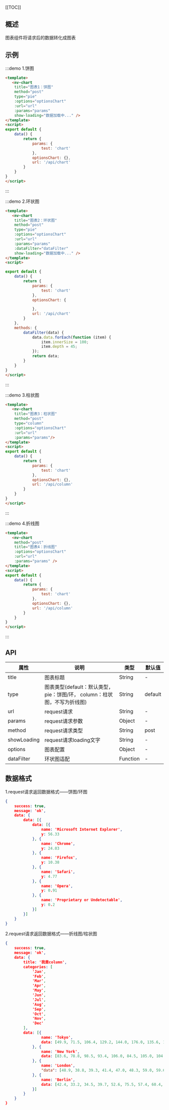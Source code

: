 [[TOC]]

## 概述

图表组件将请求后的数据转化成图表

## 示例

:::demo 1.饼图
```html
<template>
   <nv-chart
    title="图表1：饼图" 
    method="post"
    type="pie"
    :options="optionsChart"
    :url="url"
    :params="params"
    show-loading="数据加载中..." /> 
</template>
<script>
export default {
    data() {
        return {
            params: {
                test: 'chart'
            },
            optionsChart: {},
            url: '/api/chart'
        }
    }
}
</script>
```
:::

:::demo 2.环状图
```html
<template>
   <nv-chart
    title="图表2：环状图" 
    method="post"
    type="pie"
    :options="optionsChart"
    :url="url"
    :params="params"
    :dataFilter="dataFilter"
    show-loading="数据加载中..." /> 
</template>
<script>

export default {
    data() {
        return {
            params: {
                test: 'chart'
            },
            optionsChart: {

            },
            url: '/api/chart'
        }
    },
    methods: {
        dataFilter(data) {
            data.data.forEach(function (item) {
                item.innerSize = 100;
                item.depth = 45;
            });
            return data;
        }
    }
}
</script>
```
:::

:::demo 3.柱状图
```html
<template>
   <nv-chart
    title="图表3：柱状图"
    method="post"
    type="column"
    :options="optionsChart"
    :url="url"
    :params="params"/> 
</template>
<script>
export default {
    data() {
        return {
            params: {
                test: 'chart'
            },
            optionsChart: {},
            url: '/api/column'
        }
    }
}
</script>
```
:::

:::demo 4.折线图
```html
<template>
   <nv-chart
    method="post"
    title="图表4：折线图"
    :options="optionsChart"
    :url="url"
    :params="params" /> 
</template>
<script>
export default {
    data() {
        return {
            params: {
                test: 'chart'
            },
            optionsChart: {},
            url: '/api/column'
        }
    }
}
</script>
```
:::

## API

| 属性        | 说明                                                         | 类型     | 默认值  |
| ----------- | ------------------------------------------------------------ | -------- | ------- |
| title       | 图表标题                                                     | String   | -       |
| type        | 图表类型(default：默认类型，pie：饼图/环， column：柱状图，不写为折线图) | String   | default |
| url         | request请求                                                  | String   | -       |
| params      | request请求参数                                              | Object   | -       |
| method      | request请求类型                                              | String   | post    |
| showLoading | request请求loading文字                                       | String   | -       |
| options     | 图表配置                                                     | Object   | -       |
| dataFilter  | 环状图适配                                                   | Function | -       |



## 数据格式

1.request请求返回数据格式——饼图/环图

```json
{
    success: true,
    message: 'ok',
    data: {
        data: [{
            data: [{
                name: 'Microsoft Internet Explorer',
                y: 56.33
            }, {
                name: 'Chrome',
                y: 24.03
            }, {
                name: 'Firefox',
                y: 10.38
            }, {
                name: 'Safari',
                y: 4.77
            }, {
                name: 'Opera',
                y: 0.91
            }, {
                name: 'Proprietary or Undetectable',
                y: 0.2
            }]
        }]
    }
}
```

2.request请求返回数据格式——折线图/柱状图

```json
{
    success: true,
    message: 'ok',
    data: {
        title: '我是column',
        categories: [
            'Jan',
            'Feb',
            'Mar',
            'Apr',
            'May',
            'Jun',
            'Jul',
            'Aug',
            'Sep',
            'Oct',
            'Nov',
            'Dec'
        ],
        data: [{
                name: 'Tokyo',
                data: [49.9, 71.5, 106.4, 129.2, 144.0, 176.0, 135.6, 148.5, 216.4, 194.1, 95.6, 54.4]
            }, {
                name: 'New York',
                data: [83.6, 78.8, 98.5, 93.4, 106.0, 84.5, 105.0, 104.3, 91.2, 83.5, 106.6, 92.3]
            }, {
                name: 'London',
                "data": [48.9, 38.8, 39.3, 41.4, 47.0, 48.3, 59.0, 59.6, 52.4, 65.2, 59.3, 51.2]
            }, {
                name: 'Berlin',
                data: [42.4, 33.2, 34.5, 39.7, 52.6, 75.5, 57.4, 60.4, 47.6, 39.1, 46.8, 51.1]
            }]
        }      
    }
}
```
